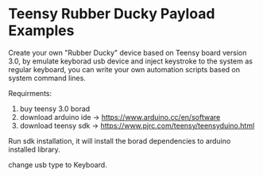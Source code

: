 # Teensy Rubber Ducky Payload Examples
Create your own "Rubber Ducky" device based on Teensy board version 3.0, by emulate keyborad usb device and inject keystroke to the system as regular keyboard,
you can write your own automation scripts based on system command lines.

Requirments:
1. buy teensy 3.0 borad
2. download arduino ide -> https://www.arduino.cc/en/software 
3. download teensy sdk -> https://www.pjrc.com/teensy/teensyduino.html

Run sdk installation, it will install the borad dependencies to arduino installed library.

change usb type to Keyboard.

